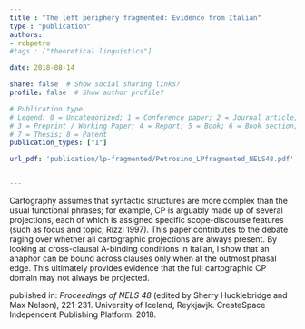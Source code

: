 ```yaml
---
title : "The left periphery fragmented: Evidence from Italian"
type : "publication"
authors:
- robpetro
#tags : ["theoretical linguistics"]

date: 2018-08-14

share: false  # Show social sharing links?
profile: false  # Show author profile?

# Publication type.
# Legend: 0 = Uncategorized; 1 = Conference paper; 2 = Journal article;
# 3 = Preprint / Working Paper; 4 = Report; 5 = Book; 6 = Book section;
# 7 = Thesis; 8 = Patent
publication_types: ["1"]

url_pdf: 'publication/lp-fragmented/Petrosino_LPfragmented_NELS48.pdf'


---
```


Cartography assumes that syntactic structures are more complex than the usual functional phrases; for example, CP is arguably made up of several projections, each of which is assigned specific scope-discourse features (such as focus and topic; Rizzi 1997). This paper contributes to the debate raging over whether all cartographic projections are always present. By looking at cross-clausal A-binding conditions in Italian, I show that an anaphor can be bound across clauses only when at the outmost phasal edge. This ultimately provides evidence that the full cartographic CP domain may not always be projected.

published in: *Proceedings of NELS 48* (edited by Sherry Hucklebridge and Max Nelson), 221-231. University of Iceland, Reykjavjk. CreateSpace Independent Publishing Platform. 2018.

